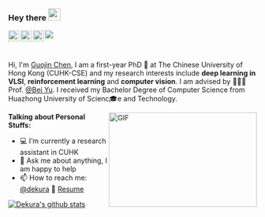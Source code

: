 ### Hey there <img src="https://media.giphy.com/media/hvRJCLFzcasrR4ia7z/giphy.gif" width="25px">
<!-- <a href="https://discord.gg/XTW52Kt">
  <img align="left" alt="Abhishek's Discord" width="22px" src="https://cdn.jsdelivr.net/npm/simple-icons@v3/icons/discord.svg" />
</a> -->
<!-- <a href="https://twitter.com/abhisheknaiidu">
  <img align="left" alt="Abhishek Naidu | Twitter" width="22px" src="https://cdn.jsdelivr.net/npm/simple-icons@v3/icons/twitter.svg" />
</a> -->
<a href="https://www.linkedin.com/in/dekura/">
  <img align="left" alt="Guojin Chen's LinkdeIN" width="22px" src="https://cdn.jsdelivr.net/npm/simple-icons@v3/icons/linkedin.svg" />
</a>
<!-- <a href="https://t.me/abhisheknaiidu">
  <img align="left" alt="Abhishek's Telegram" width="22px" src="https://cdn.jsdelivr.net/npm/simple-icons@v3/icons/telegram.svg" />
</a> -->
<a href="https://www.instagram.com/dekura_chan/">
  <img align="left" alt="Guojin Chen's Instagram" width="22px" src="https://cdn.jsdelivr.net/npm/simple-icons@v3/icons/instagram.svg" />
</a>
<!-- <a href="https://www.reddit.com/user/geekyabhi/">
  <img align="left" alt="Abhishek's Reddit" width="22px" src="https://cdn.jsdelivr.net/npm/simple-icons@v3/icons/reddit.svg" />
</a> -->
<!-- <a href="https://leetcode.com/abhisheknaiidu/">
  <img align="left" alt="Abhishek's Leetcode" width="22px" src="https://cdn.jsdelivr.net/npm/simple-icons@v3/icons/leetcode.svg" />
</a> -->
<a href="https://scholar.google.com/citations?user=842nSvkAAAAJ&hl=zh-CN">
  <img align="left" alt="Guojin Chen's Google Scholar" width="22px" src="https://cdn.jsdelivr.net/npm/simple-icons@3.12.4/icons/googlescholar.svg" />
</a>

![](https://visitor-badge.glitch.me/badge?page_id=dekura.dekura)

<br />

Hi, I'm [Guojin Chen](http://dekura.github.io/), I am a first-year PhD 🚀  at The Chinese University of Hong Kong (CUHK-CSE) and my research interests include <b>deep learning in VLSI</b>, <b>reinforcement learning</b> and <b>computer vision</b>. I am advised by 👨🏽‍💼Prof. [@Bei Yu](http://www.cse.cuhk.edu.hk/~byu/). I received my Bachelor Degree of Computer Science from Huazhong University of Scienc🎓e and Technology.

  <img align="right" alt="GIF" src="https://github.com/dekura/dekura/blob/master/code.gif?raw=true" width="300" height="192" />
  
**Talking about Personal Stuffs:**

- 💻 I’m currently a research assistant in CUHK
- 💬 Ask me about anything, I am happy to help
- 📫 How to reach me: [@dekura](http://dekura.github.io/) 📝 [Resume](https://dekura.github.io/data/cv.pdf)

[![Dekura's github stats](https://github-readme-stats.vercel.app/api?username=dekura&count_private=true&show_icons=true&theme=radical)](https://github.com/dekura/github-readme-stats)
